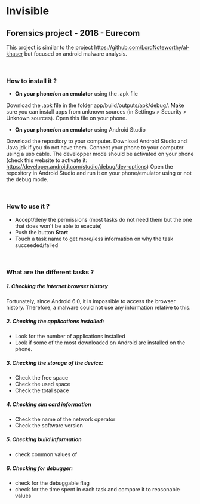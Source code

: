 # Invisible

## Forensics project - 2018 - Eurecom

This project is similar to the project https://github.com/LordNoteworthy/al-khaser but focused on android malware analysis.

&nbsp;
### **How to install it ?**

- **On your phone/on an emulator** using the .apk file

Download the .apk file in the folder app/build/outputs/apk/debug/.
Make sure you can install apps from unknown sources (in Settings > Security > Unknown sources).
Open this file on your phone. 

- **On your phone/on an emulator** using Android Studio

Download the repository to your computer.
Download Android Studio and Java jdk if you do not have them.
Connect your phone to your computer using a usb cable.
The developper mode should be activated on your phone (check this website to activate it: https://developer.android.com/studio/debug/dev-options)
Open the repository in Android Studio and run it on your phone/emulator using or not the debug mode.

&nbsp;
### **How to use it ?**

- Accept/deny the permissions (most tasks do not need them but the one that does won't be able to execute)
- Push the button **Start**
- Touch a task name to get more/less information on why the task succeeded/failed

&nbsp;
### **What are the different tasks ?**

##### 1. Checking the internet browser history
Fortunately, since Android 6.0, it is impossible to access the browser history. Therefore, a malware could not use any information relative to this.

##### 2. Checking the applications installed:
   - Look for the number of applications installed
   - Look if some of the most downloaded on Android are installed on the phone.

##### 3. Checking the storage of the device:
   - Check the free space
   - Check the used space
   - Check the total space

##### 4. Checking sim card information
   - Check the name of the network operator
   - Check the software version

##### 5. Checking build information
   - check common values of 

##### 6. Checking for debugger:
   - check for the debuggable flag
   - check for the time spent in each task and compare it to reasonable values
